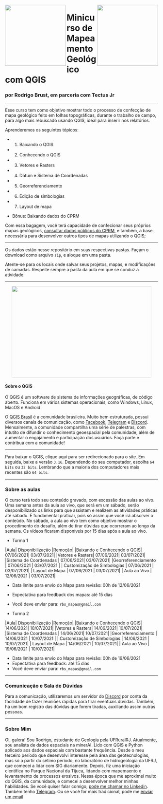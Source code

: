 <img align="left" width="200" height="200" src="https://user-images.githubusercontent.com/53950449/118178620-92c52b80-b40a-11eb-906f-dbd56aaec3c9.png"> <img align="right" width="200" height="200" src="https://user-images.githubusercontent.com/53950449/118178706-b25c5400-b40a-11eb-921b-d251ce79b1be.png">



# Minicurso de Mapeamento Geológico com QGIS

### por Rodrigo Brust, em parceria com Tectus Jr

___

Esse curso tem como objetivo mostrar todo o processo de confecção de mapa geológico feito em folhas topográficas, durante o trabalho de campo, para algo mais rebuscado usando QGIS, ideal para inserir nos relatórios.

Aprenderemos os seguintes tópicos:

- 1. Baixando o QGIS

- 2. Conhecendo o QGIS

- 3. Vetores e Rasters

- 4. Datum e Sistema de Coordenadas

- 5. Georreferenciamento

- 6. Edição de simbologias

- 7. Layout de mapa 

- Bônus: Baixando dados do CPRM

Com essa bagagem, você terá capacidade de confecionar seus próprios mapas geológicos, [consultar dados públicos do CPRM](http://geosgb.cprm.gov.br/geosgb/downloads.html), e também, a base necessária para desenvolver outros tipos de mapas utilizando o QGIS;

___

Os dados estão nesse repositório em suas respectivas pastas. Façam o download como arquivo `zip`, e aloque em uma pasta. 

Atente-se para os locais onde salvar seus projetos, mapas, e modificações de camadas. Respeite sempre a pasta da aula em que se conduz a atividade.

_____

<p align="center">
  <img width="460" height="300" src = "https://i2.wp.com/qgisbrasil.org/wp-content/uploads/2017/08/cropped-qgis_brasil_original.png?resize=161%2C149"
</p>

#### Sobre o QGIS

O QGIS é um software de sistema de informações geográficas, de código aberto. Funciona em vários sistemas operacionais, como Windows, Linux, MacOS e Android.

O [QGIS Brasil](http://qgisbrasil.org) é a comunidade brasileira. Muito bem estruturada, possui diversos canais de comunicação, como [Facebook](https://www.facebook.com/groups/qgisbrasil/?multi_permalinks=4170942409595775&notif_id=1620579383859994&notif_t=group_highlights&ref=notif), [Telegram](https://t.me/thinkfreeqgis) e [Discord](https://discord.gg/GzaTAgyuBJ). 
Mensalmente, a comunidade compartilha uma série de palestras, com intutito de difundir o conhecimento geoespacial pela comunidade, além de aumentar o engajamento e participação dos usuários.
Faça parte e contribua com a comunidade! 

____

Para baixar o QGIS, clique aqui para ser redirecionado para o site. Em seguida, baixe a versão `3.16`.
Dependendo do seu computador, escolha `64 bits` ou `32 bits`. Lembrando que a maioria dos computadores mais recentes são `64 bits`.

______

### Sobre as aulas

O curso terá todo seu conteúdo gravado, com excessão das aulas ao vivo. Uma semana antes da aula ao vivo, que será em um sábado, serão desponibilizado os links para que assistam e realizem as atividades práticas até sábado. É fundamental praticar, pois só assim que você irá absorver o conteúdo. 
No sábado, a aula ao vivo tem como objetivo mostrar o procedimento do desafio, além de tirar dúvidas que ocorreram ao longo da semana.
Os vídeos ficaram disponíveis por 15 dias após a aula ao vivo.

- Turma 1

|Aula| Disponibilização |Remoção|
|Baixando e Conhecendo o QGIS| 07/06/2021| 03/07/2021|
|Vetores e Rasters| 07/06/2021| 03/07/2021| 
|Sistema de Coordenadas | 07/06/2021| 03/07/2021| 
|Georreferenciamento | 07/06/2021 | 03/07/2021 | 
| Customização de Simbologias | 07/06/2021 | 03/07/2021|
| Layout de Mapa | 07/06/2021 | 03/07/2021|
| Aula ao Vivo | 12/06/2021 | 03/07/2021|


 - Data limite para envio do Mapa para revisão: 00h de 12/06/2021
 - Expectativa para feedback dos mapas: até 15 dias
 - Você deve enviar para: `rbs_mapas@gmail.com`

- Turma 2

|Aula| Disponibilização |Remoção|
|Baixando e Conhecendo o QGIS| 14/06/2021| 10/07/2021|
|Vetores e Rasters| 14/06/2021| 10/07/2021| 
|Sistema de Coordenadas | 14/06/2021| 10/07/2021| 
|Georreferenciamento | 14/06/2021 | 10/07/2021 | 
| Customização de Simbologias | 14/06/2021 | 10/07/2021|
| Layout de Mapa | 14/06/2021 | 10/07/2021|
| Aula ao Vivo | 19/06/2021 | 10/07/2021|

 - Data limite para envio do Mapa para revisão: 00h de 19/06/2021
 - Expectativa para feedback: até 15 dias
 - Você deve enviar para: `rbs_mapas@gmail.com`

______

### Comunicação e Sala de Dúvidas

Para a comunicação, utilizaremos um servidor do [Discord]() por conta da facilidade de fazer reuniões rápidas para tirar eventuais dúvidas. Também, há um bom registro das dúvidas que forem tiradas, auxiliando assim outras pessoas.

____

### Sobre Mim

Oi, galera! Sou Rodrigo, estudante de Geologia pela UFRuralRJ. Atualmente, sou analista de dados espaciais na minerAI. Lido com QGIS e Python aplicado aos dados espaciais com bastante frequência.
Desde o meu terceiro período que desenvolvi interesse pela área das geotecnologias, mas só a partir do sétimo período, no laboratório de hidrogeologia da UFRJ, que comecei a lidar com SIG diariamente. 
Depois, fiz uma iniciação científica no Parque Nacional da Tijuca, lidando com mapemaento e levantamento de processos erosivos. Nessa época que me aproximei muito do QGIS, da comunidade, e comecei a desenvolver melhor minhas habilidades.
Se você quiser falar comigo, [pode me chamar no Linkedin](https://www.linkedin.com/in/rodrigobrust/). Também tenho [Telegram](https://t.me/r_brust). Ou se você for mais tradicional, pode me [enviar um email](mailto:rodrigobrusts@gmail.com)
